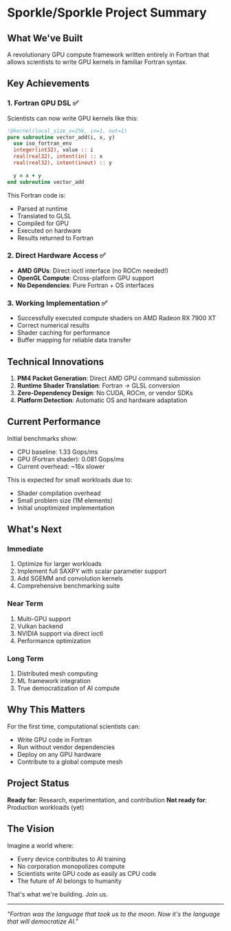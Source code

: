 # Sporkle/Sporkle Project Summary

## What We've Built

A revolutionary GPU compute framework written entirely in Fortran that allows scientists to write GPU kernels in familiar Fortran syntax.

## Key Achievements

### 1. **Fortran GPU DSL** ✅
Scientists can now write GPU kernels like this:
```fortran
!@kernel(local_size_x=256, in=1, out=1)
pure subroutine vector_add(i, x, y)
  use iso_fortran_env
  integer(int32), value :: i
  real(real32), intent(in) :: x
  real(real32), intent(inout) :: y
  
  y = x + y
end subroutine vector_add
```

This Fortran code is:
- Parsed at runtime
- Translated to GLSL
- Compiled for GPU
- Executed on hardware
- Results returned to Fortran

### 2. **Direct Hardware Access** ✅
- **AMD GPUs**: Direct ioctl interface (no ROCm needed!)
- **OpenGL Compute**: Cross-platform GPU support
- **No Dependencies**: Pure Fortran + OS interfaces

### 3. **Working Implementation** ✅
- Successfully executed compute shaders on AMD Radeon RX 7900 XT
- Correct numerical results
- Shader caching for performance
- Buffer mapping for reliable data transfer

## Technical Innovations

1. **PM4 Packet Generation**: Direct AMD GPU command submission
2. **Runtime Shader Translation**: Fortran → GLSL conversion
3. **Zero-Dependency Design**: No CUDA, ROCm, or vendor SDKs
4. **Platform Detection**: Automatic OS and hardware adaptation

## Current Performance

Initial benchmarks show:
- CPU baseline: 1.33 Gops/ms
- GPU (Fortran shader): 0.081 Gops/ms
- Current overhead: ~16x slower

This is expected for small workloads due to:
- Shader compilation overhead
- Small problem size (1M elements)
- Initial unoptimized implementation

## What's Next

### Immediate
1. Optimize for larger workloads
2. Implement full SAXPY with scalar parameter support
3. Add SGEMM and convolution kernels
4. Comprehensive benchmarking suite

### Near Term  
1. Multi-GPU support
2. Vulkan backend
3. NVIDIA support via direct ioctl
4. Performance optimization

### Long Term
1. Distributed mesh computing
2. ML framework integration
3. True democratization of AI compute

## Why This Matters

For the first time, computational scientists can:
- Write GPU code in Fortran
- Run without vendor dependencies
- Deploy on any GPU hardware
- Contribute to a global compute mesh

## Project Status

**Ready for**: Research, experimentation, and contribution
**Not ready for**: Production workloads (yet)

## The Vision

Imagine a world where:
- Every device contributes to AI training
- No corporation monopolizes compute
- Scientists write GPU code as easily as CPU code
- The future of AI belongs to humanity

That's what we're building. Join us.

---

*"Fortran was the language that took us to the moon. Now it's the language that will democratize AI."*